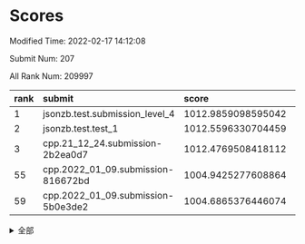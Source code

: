 # Scores

Modified Time: 2022-02-17 14:12:08

Submit Num: 207

All Rank Num: 209997

| rank |               submit               |       score        |       sigma        | pk_num |
| :--- | :--------------------------------- | :----------------- | :----------------- | :----- |
| 1    | jsonzb.test.submission_level_4     | 1012.9859098595042 | 0.8467432066946081 | 4057   |
| 2    | jsonzb.test.test_1                 | 1012.5596330704459 | 0.7921129897931929 | 4060   |
| 3    | cpp.21_12_24.submission-2b2ea0d7   | 1012.4769508418112 | 0.7837002062281408 | 4058   |
| 55   | cpp.2022_01_09.submission-816672bd | 1004.9425277608864 | 0.7010645216427599 | 4054   |
| 59   | cpp.2022_01_09.submission-5b0e3de2 | 1004.6865376446074 | 0.7204127681783998 | 4057   |


<details>
<summary>全部</summary>

| rank |                 submit                 |       score        |       sigma        | pk_num |
| :--- | :------------------------------------- | :----------------- | :----------------- | :----- |
| 1    | jsonzb.test.submission_level_4         | 1012.9859098595042 | 0.8467432066946081 | 4057   |
| 2    | jsonzb.test.test_1                     | 1012.5596330704459 | 0.7921129897931929 | 4060   |
| 3    | cpp.21_12_24.submission-2b2ea0d7       | 1012.4769508418112 | 0.7837002062281408 | 4058   |
| 4    | gobigger.level_3.submission_level_3_35 | 1012.397929658612  | 0.7846211898685159 | 4054   |
| 5    | gobigger.level_3.submission_level_3_36 | 1011.5946241374616 | 0.7783386179304946 | 4052   |
| 6    | gobigger.level_3.submission_level_3_4  | 1011.3894637726863 | 0.7565596739205065 | 4054   |
| 7    | gobigger.level_3.submission_level_3_0  | 1011.3795629113747 | 0.7529896965927545 | 4059   |
| 8    | gobigger.level_3.submission_level_3_31 | 1011.0587417227691 | 0.7752824409596024 | 4051   |
| 9    | gobigger.level_3.submission_level_3_48 | 1010.9811664152475 | 0.7745177374143463 | 4060   |
| 10   | gobigger.level_3.submission_level_3_27 | 1010.7885846879105 | 0.7669084000850515 | 4059   |
| 11   | gobigger.level_3.submission_level_3_41 | 1010.7483313614074 | 0.7618798234215016 | 4057   |
| 12   | gobigger.level_3.submission_level_3_44 | 1010.7363994098398 | 0.7638833609947073 | 4060   |
| 13   | gobigger.level_3.submission_level_3_14 | 1010.6628621866139 | 0.7600742240975776 | 4055   |
| 14   | gobigger.level_3.submission_level_3_49 | 1010.6486018683772 | 0.7772619099251387 | 4057   |
| 15   | gobigger.level_3.submission_level_3_15 | 1010.6444222010093 | 0.7678579693160291 | 4065   |
| 16   | gobigger.level_3.submission_level_3_18 | 1010.5856980602384 | 0.767044884150503  | 4060   |
| 17   | gobigger.level_3.submission_level_3_29 | 1010.4902637057402 | 0.7738823615041093 | 4062   |
| 18   | gobigger.level_3.submission_level_3_32 | 1010.4864994621632 | 0.7527084243443498 | 4059   |
| 19   | gobigger.level_3.submission_level_3_2  | 1010.3724588114483 | 0.7624238011227704 | 4060   |
| 20   | gobigger.level_3.submission_level_3_20 | 1010.198603281849  | 0.7433342079809602 | 4056   |
| 21   | gobigger.level_3.submission_level_3_17 | 1010.1441261764231 | 0.7821706583592647 | 4061   |
| 22   | gobigger.level_3.submission_level_3_43 | 1010.1428632112197 | 0.7466852698167453 | 4056   |
| 23   | gobigger.level_3.submission_level_3_45 | 1009.9881908408278 | 0.7729284027703971 | 4060   |
| 24   | gobigger.level_3.submission_level_3_33 | 1009.9669671613387 | 0.7601050408562084 | 4054   |
| 25   | gobigger.level_3.submission_level_3_19 | 1009.9149066926178 | 0.7417751431632005 | 4055   |
| 26   | gobigger.level_3.submission_level_3_46 | 1009.9069843802215 | 0.7749387770834322 | 4064   |
| 27   | gobigger.level_3.submission_level_3_47 | 1009.8613456833491 | 0.7511155013542935 | 4056   |
| 28   | gobigger.level_3.submission_level_3_34 | 1009.8210551950376 | 0.7468367980257485 | 4060   |
| 29   | gobigger.level_3.submission_level_3_8  | 1009.8145968806298 | 0.7332464415136452 | 4055   |
| 30   | gobigger.level_3.submission_level_3_6  | 1009.800149639193  | 0.7577577689581987 | 4065   |
| 31   | gobigger.level_3.submission_level_3_16 | 1009.790563344241  | 0.7622463261591407 | 4061   |
| 32   | gobigger.level_3.submission_level_3_38 | 1009.6474163830921 | 0.7457184387473381 | 4064   |
| 33   | gobigger.level_3.submission_level_3_23 | 1009.6153516012546 | 0.7612660352746088 | 4062   |
| 34   | gobigger.level_3.submission_level_3_7  | 1009.6146478072836 | 0.7420547684754578 | 4061   |
| 35   | gobigger.level_3.submission_level_3_30 | 1009.5794941429695 | 0.7567556059341137 | 4061   |
| 36   | gobigger.level_3.submission_level_3_42 | 1009.5548590293953 | 0.7564792349002855 | 4060   |
| 37   | gobigger.level_3.submission_level_3_28 | 1009.5177713966445 | 0.7355632263877419 | 4057   |
| 38   | gobigger.level_3.submission_level_3_39 | 1009.5018067551638 | 0.7720399719220199 | 4059   |
| 39   | gobigger.level_3.submission_level_3_13 | 1009.4398890258428 | 0.7565906896112835 | 4059   |
| 40   | gobigger.level_3.submission_level_3_5  | 1009.4395750226216 | 0.751108371381003  | 4054   |
| 41   | gobigger.level_3.submission_level_3_12 | 1009.2970970869385 | 0.7568359220968676 | 4059   |
| 42   | gobigger.level_3.submission_level_3_26 | 1009.2968380039889 | 0.7546180204403347 | 4063   |
| 43   | gobigger.level_3.submission_level_3_37 | 1009.2690867818992 | 0.7567092175848584 | 4057   |
| 44   | gobigger.level_3.submission_level_3_1  | 1009.2197272278394 | 0.7410753908980816 | 4053   |
| 45   | gobigger.level_3.submission_level_3_25 | 1009.1964705107486 | 0.7577086449505532 | 4054   |
| 46   | gobigger.level_3.submission_level_3_24 | 1009.1444226460565 | 0.7440944748620749 | 4054   |
| 47   | gobigger.level_3.submission_level_3_40 | 1008.8350169737163 | 0.7693966558668172 | 4058   |
| 48   | gobigger.level_3.submission_level_3_21 | 1008.8270743077863 | 0.7340356615195803 | 4059   |
| 49   | gobigger.level_3.submission_level_3_22 | 1008.8019085450621 | 0.7540631955829991 | 4057   |
| 50   | gobigger.level_3.submission_level_3_10 | 1008.7982094337764 | 0.7408090988060826 | 4057   |
| 51   | gobigger.level_3.submission_level_3_3  | 1008.7241440568397 | 0.7367563617114448 | 4058   |
| 52   | gobigger.level_3.submission_level_3_9  | 1008.4506950234032 | 0.7333961509049286 | 4061   |
| 53   | gobigger.level_3.submission_level_3_11 | 1008.2961578049153 | 0.7395962678995328 | 4056   |
| 54   | gobigger.level_1.submission_level_1_42 | 1005.1110296767253 | 0.7205722005242379 | 4061   |
| 55   | cpp.2022_01_09.submission-816672bd     | 1004.9425277608864 | 0.7010645216427599 | 4054   |
| 56   | gobigger.level_1.submission_level_1_14 | 1004.8386052595208 | 0.7218744669002322 | 4058   |
| 57   | gobigger.level_1.submission_level_1_32 | 1004.7494388590982 | 0.7294590758682404 | 4062   |
| 58   | gobigger.level_1.submission_level_1_26 | 1004.7378606635586 | 0.7337830133627977 | 4059   |
| 59   | cpp.2022_01_09.submission-5b0e3de2     | 1004.6865376446074 | 0.7204127681783998 | 4057   |
| 60   | gobigger.level_1.submission_level_1_23 | 1004.652465218659  | 0.7382673983039928 | 4057   |
| 61   | gobigger.level_1.submission_level_1_18 | 1004.4816624652263 | 0.7231808763650479 | 4055   |
| 62   | gobigger.level_1.submission_level_1_4  | 1004.3690068750893 | 0.7110979522060685 | 4060   |
| 63   | gobigger.level_1.submission_level_1_15 | 1004.2939514689223 | 0.7264392361224387 | 4061   |
| 64   | gobigger.level_1.submission_level_1_49 | 1004.2386837284473 | 0.7185679931117775 | 4059   |
| 65   | gobigger.level_1.submission_level_1_37 | 1004.2337280748987 | 0.7227455651625991 | 4055   |
| 66   | gobigger.level_1.submission_level_1_20 | 1004.207925478169  | 0.7274572308345895 | 4054   |
| 67   | gobigger.level_1.submission_level_1_9  | 1004.1038722237417 | 0.7143717601547084 | 4053   |
| 68   | gobigger.level_1.submission_level_1_12 | 1004.0517513120752 | 0.7321401885333599 | 4059   |
| 69   | gobigger.level_1.submission_level_1_31 | 1003.9992797973872 | 0.7129471739157234 | 4058   |
| 70   | gobigger.level_1.submission_level_1_28 | 1003.9670266668285 | 0.7149625495275219 | 4056   |
| 71   | gobigger.level_1.submission_level_1_33 | 1003.8935335285568 | 0.7127266198532468 | 4051   |
| 72   | gobigger.level_1.submission_level_1_35 | 1003.8487743108187 | 0.7124079013796235 | 4061   |
| 73   | gobigger.level_1.submission_level_1_43 | 1003.8355531589496 | 0.7209432968254647 | 4057   |
| 74   | gobigger.level_1.submission_level_1_44 | 1003.7727911427082 | 0.7218270306535935 | 4059   |
| 75   | gobigger.level_1.submission_level_1_11 | 1003.6703440876774 | 0.7263425563233507 | 4054   |
| 76   | gobigger.level_1.submission_level_1_46 | 1003.6154319914561 | 0.7184181370503614 | 4057   |
| 77   | gobigger.level_1.submission_level_1_40 | 1003.5425615902891 | 0.7043234072864114 | 4060   |
| 78   | gobigger.level_1.submission_level_1_39 | 1003.5289002530533 | 0.7201899613903046 | 4061   |
| 79   | gobigger.level_1.submission_level_1_6  | 1003.457473794921  | 0.7153264175003226 | 4059   |
| 80   | gobigger.level_1.submission_level_1_24 | 1003.4436730986039 | 0.7271153646218746 | 4057   |
| 81   | gobigger.level_1.submission_level_1_7  | 1003.432481090672  | 0.7185055794685803 | 4061   |
| 82   | gobigger.level_1.submission_level_1_36 | 1003.3118482712262 | 0.7130159023286459 | 4056   |
| 83   | gobigger.level_1.submission_level_1_2  | 1003.2887485627733 | 0.7083616930693466 | 4059   |
| 84   | gobigger.level_1.submission_level_1_30 | 1003.252697906008  | 0.7175690379890255 | 4060   |
| 85   | gobigger.level_1.submission_level_1_47 | 1003.2480334209808 | 0.7178748035927528 | 4052   |
| 86   | gobigger.level_1.submission_level_1_29 | 1003.1497102957618 | 0.7244681763915953 | 4059   |
| 87   | gobigger.level_1.submission_level_1_41 | 1003.1161996390056 | 0.7057567074713077 | 4058   |
| 88   | gobigger.level_1.submission_level_1_34 | 1003.1020483110127 | 0.7081009839191732 | 4055   |
| 89   | gobigger.level_1.submission_level_1_25 | 1003.0697314882    | 0.7099589245114666 | 4058   |
| 90   | gobigger.level_1.submission_level_1_5  | 1003.0557891599559 | 0.7195090605450164 | 4055   |
| 91   | gobigger.level_1.submission_level_1_48 | 1003.0310371601993 | 0.7182312739296794 | 4061   |
| 92   | gobigger.level_1.submission_level_1_22 | 1003.026690985448  | 0.7146490327761152 | 4057   |
| 93   | gobigger.level_1.submission_level_1_8  | 1003.0036883248986 | 0.7221457752454196 | 4063   |
| 94   | gobigger.level_1.submission_level_1_13 | 1002.996237574713  | 0.7119728809639522 | 4058   |
| 95   | gobigger.level_1.submission_level_1_38 | 1002.9133925766772 | 0.7153790391755162 | 4051   |
| 96   | gobigger.level_1.submission_level_1_45 | 1002.8567981161924 | 0.7252902191067069 | 4057   |
| 97   | gobigger.level_1.submission_level_1_1  | 1002.8467184212603 | 0.7116666705725944 | 4055   |
| 98   | gobigger.level_1.submission_level_1_3  | 1002.8118160430384 | 0.7089354716211468 | 4056   |
| 99   | gobigger.level_1.submission_level_1_17 | 1002.6986545153247 | 0.720269219325653  | 4064   |
| 100  | gobigger.level_1.submission_level_1_27 | 1002.6779161562697 | 0.7208818838720039 | 4059   |
| 101  | gobigger.level_1.submission_level_1_19 | 1002.5727878874557 | 0.70383570898926   | 4056   |
| 102  | gobigger.level_1.submission_level_1_16 | 1002.5679795307193 | 0.7119469270730832 | 4061   |
| 103  | gobigger.level_1.submission_level_1_21 | 1002.3956627103555 | 0.7205680574016787 | 4060   |
| 104  | gobigger.level_1.submission_level_1_0  | 1002.2800154925692 | 0.72346116296984   | 4056   |
| 105  | gobigger.level_1.submission_level_1_10 | 1002.2631338078799 | 0.7142434834891328 | 4055   |
| 106  | gobigger.random.submission_random_15   | 997.0427124279606  | 0.7147068686979496 | 4062   |
| 107  | gobigger.random.submission_random_45   | 996.717105755919   | 0.7097672105402636 | 4056   |
| 108  | gobigger.random.submission_random_10   | 996.702905238927   | 0.7019138728205087 | 4059   |
| 109  | gobigger.random.submission_random_37   | 996.6724552691619  | 0.7050063325140595 | 4062   |
| 110  | gobigger.random.submission_random_47   | 996.5798295253004  | 0.7057189373535986 | 4054   |
| 111  | gobigger.random.submission_random_48   | 996.5788901770585  | 0.712584077454857  | 4062   |
| 112  | gobigger.random.submission_random_28   | 996.5599781467103  | 0.6959024175978754 | 4063   |
| 113  | gobigger.random.submission_random_34   | 996.5257547271881  | 0.7200029938594728 | 4062   |
| 114  | gobigger.random.submission_random_25   | 996.4141548950795  | 0.7041813494010439 | 4052   |
| 115  | gobigger.random.submission_random_0    | 996.4076255796934  | 0.7083975611950591 | 4061   |
| 116  | gobigger.random.submission_random_35   | 996.3819106536237  | 0.7123428521957331 | 4056   |
| 117  | gobigger.random.submission_random_13   | 996.3316071852666  | 0.717228853039071  | 4059   |
| 118  | gobigger.random.submission_random_3    | 996.2852321148464  | 0.712137451001395  | 4057   |
| 119  | gobigger.random.submission_random_11   | 996.2432129366487  | 0.6990232474817474 | 4054   |
| 120  | gobigger.random.submission_random_44   | 996.2034612626802  | 0.7139804608338015 | 4060   |
| 121  | gobigger.random.submission_random_32   | 996.1761856588904  | 0.7148503046095648 | 4055   |
| 122  | gobigger.random.submission_random_16   | 996.1670549499219  | 0.6994467472370494 | 4057   |
| 123  | gobigger.random.submission_random_4    | 996.1574811784025  | 0.7140108557114745 | 4062   |
| 124  | gobigger.random.submission_random_31   | 996.1562204979416  | 0.7100390156587493 | 4061   |
| 125  | gobigger.random.submission_random_40   | 996.1541217090386  | 0.7165783030607662 | 4056   |
| 126  | gobigger.random.submission_random_29   | 996.0906613710484  | 0.7165271421343751 | 4055   |
| 127  | gobigger.random.submission_random_24   | 996.0728038671193  | 0.7189090401654168 | 4057   |
| 128  | gobigger.random.submission_random_42   | 996.0601092927265  | 0.7159514270630878 | 4062   |
| 129  | gobigger.random.submission_random_9    | 996.0562693067842  | 0.7075401117582136 | 4056   |
| 130  | gobigger.random.submission_random_46   | 995.9509548490336  | 0.7040531705443278 | 4063   |
| 131  | gobigger.random.submission_random_43   | 995.9080659727483  | 0.7021966662256085 | 4059   |
| 132  | gobigger.random.submission_random_41   | 995.8979700972919  | 0.7159238677427354 | 4054   |
| 133  | gobigger.random.submission_random_33   | 995.83170557071    | 0.7147984803335381 | 4060   |
| 134  | gobigger.random.submission_random_18   | 995.8277773714499  | 0.7225698388638857 | 4056   |
| 135  | gobigger.random.submission_random_2    | 995.8228070944704  | 0.7244270869880741 | 4062   |
| 136  | gobigger.random.submission_random_26   | 995.8194361575559  | 0.7045607647806279 | 4053   |
| 137  | gobigger.random.submission_random_7    | 995.7262395850058  | 0.7015601347307792 | 4057   |
| 138  | gobigger.random.submission_random_12   | 995.6908670045082  | 0.7180331986167825 | 4058   |
| 139  | gobigger.random.submission_random_49   | 995.6614914461115  | 0.7041109604359942 | 4057   |
| 140  | gobigger.random.submission_random_17   | 995.5492370461603  | 0.7185746583493533 | 4060   |
| 141  | gobigger.random.submission_random_19   | 995.5261150972073  | 0.7157101306232351 | 4061   |
| 142  | gobigger.random.submission_random_21   | 995.5206242038744  | 0.7082750372312309 | 4060   |
| 143  | gobigger.random.submission_random_27   | 995.5005548532166  | 0.7131519430383791 | 4059   |
| 144  | gobigger.random.submission_random_6    | 995.4791355783036  | 0.7191783512845414 | 4058   |
| 145  | gobigger.random.submission_random_30   | 995.4551332644239  | 0.7054669097450738 | 4055   |
| 146  | gobigger.random.submission_random_5    | 995.3922016773648  | 0.7203667307139351 | 4059   |
| 147  | gobigger.random.submission_random_38   | 995.3528213693942  | 0.7133511088342774 | 4054   |
| 148  | gobigger.random.submission_random_22   | 995.3212446673555  | 0.6947999812937845 | 4053   |
| 149  | gobigger.random.submission_random_1    | 995.1265030020074  | 0.7069099303142996 | 4059   |
| 150  | gobigger.random.submission_random_14   | 995.0365694330417  | 0.7212243322146598 | 4056   |
| 151  | gobigger.random.submission_random_23   | 994.8908625997259  | 0.7290021085358271 | 4056   |
| 152  | gobigger.random.submission_random_20   | 994.8288089668143  | 0.7136555180353037 | 4056   |
| 153  | gobigger.random.submission_random_39   | 994.8264690636531  | 0.7129428131300554 | 4063   |
| 154  | gobigger.random.submission_random_8    | 994.8025759354673  | 0.7098689567745723 | 4057   |
| 155  | gobigger.random.submission_random_36   | 994.4750460951195  | 0.7201794995687495 | 4061   |
| 156  | gobigger.level_2.submission_level_2_38 | 994.2297056355371  | 0.7437990983721164 | 4062   |
| 157  | gobigger.level_2.submission_level_2_15 | 993.1412422212452  | 0.7321995931974711 | 4059   |
| 158  | gobigger.level_2.submission_level_2_21 | 993.1169006879261  | 0.732499359399705  | 4059   |
| 159  | gobigger.level_2.submission_level_2_17 | 992.9654491873323  | 0.739696653506777  | 4053   |
| 160  | gobigger.level_2.submission_level_2_30 | 992.9388606967653  | 0.758516672855152  | 4058   |
| 161  | gobigger.level_2.submission_level_2_10 | 992.9273885983941  | 0.7407310465138277 | 4057   |
| 162  | gobigger.level_2.submission_level_2_47 | 992.8498860149523  | 0.7257595589013579 | 4060   |
| 163  | gobigger.level_2.submission_level_2_8  | 992.798628007696   | 0.7512695228091363 | 4054   |
| 164  | gobigger.level_2.submission_level_2_18 | 992.6809475323784  | 0.7359193103140963 | 4056   |
| 165  | gobigger.level_2.submission_level_2_27 | 992.6696745497718  | 0.7372457851268811 | 4049   |
| 166  | gobigger.level_2.submission_level_2_4  | 992.6602632788275  | 0.7251592606585215 | 4061   |
| 167  | gobigger.level_2.submission_level_2_11 | 992.6356849389745  | 0.7490918071456546 | 4058   |
| 168  | gobigger.level_2.submission_level_2_16 | 992.5544817468051  | 0.7430872720174102 | 4059   |
| 169  | gobigger.level_2.submission_level_2_7  | 992.541260355618   | 0.7460720976129096 | 4056   |
| 170  | gobigger.level_2.submission_level_2_12 | 992.5101861307153  | 0.7389031004450318 | 4059   |
| 171  | gobigger.level_2.submission_level_2_32 | 992.4903616432114  | 0.7376111967739287 | 4058   |
| 172  | gobigger.level_2.submission_level_2_19 | 992.4691391336464  | 0.7427641891304547 | 4061   |
| 173  | gobigger.level_2.submission_level_2_20 | 992.4451047738996  | 0.7568453240596178 | 4056   |
| 174  | gobigger.level_2.submission_level_2_22 | 992.4338796046695  | 0.7399221998156686 | 4051   |
| 175  | gobigger.level_2.submission_level_2_40 | 992.4237350934071  | 0.743236018918657  | 4061   |
| 176  | gobigger.level_2.submission_level_2_37 | 992.4198831445709  | 0.7502337124895788 | 4056   |
| 177  | gobigger.level_2.submission_level_2_23 | 992.2824813431116  | 0.7419065728552715 | 4058   |
| 178  | gobigger.level_2.submission_level_2_14 | 992.2587225911542  | 0.7370722610043741 | 4062   |
| 179  | gobigger.level_2.submission_level_2_6  | 992.2069185299191  | 0.735410855798071  | 4054   |
| 180  | gobigger.level_2.submission_level_2_44 | 992.1822845668576  | 0.752631385581865  | 4058   |
| 181  | gobigger.level_2.submission_level_2_5  | 992.1331386162593  | 0.7451127665459893 | 4063   |
| 182  | gobigger.level_2.submission_level_2_26 | 992.1099726519699  | 0.7481651935566582 | 4058   |
| 183  | gobigger.level_2.submission_level_2_35 | 992.09304914402    | 0.7692997812336511 | 4059   |
| 184  | gobigger.level_2.submission_level_2_31 | 991.9968381860598  | 0.7488799237358369 | 4062   |
| 185  | gobigger.level_2.submission_level_2_39 | 991.9810057240531  | 0.7450849424539582 | 4057   |
| 186  | gobigger.level_2.submission_level_2_29 | 991.9390175902751  | 0.7592161481737888 | 4061   |
| 187  | gobigger.level_2.submission_level_2_13 | 991.8915788186565  | 0.7428867300854177 | 4059   |
| 188  | gobigger.level_2.submission_level_2_34 | 991.6250175439341  | 0.743518459734086  | 4054   |
| 189  | gobigger.level_2.submission_level_2_9  | 991.6243242407531  | 0.764594875390091  | 4056   |
| 190  | gobigger.level_2.submission_level_2_45 | 991.6040570207205  | 0.761869148541664  | 4052   |
| 191  | gobigger.level_2.submission_level_2_41 | 991.5201061847491  | 0.7698534346949188 | 4057   |
| 192  | gobigger.level_2.submission_level_2_33 | 991.4408710846401  | 0.7547386045939118 | 4057   |
| 193  | gobigger.level_2.submission_level_2_36 | 991.4284421797007  | 0.7566584395022902 | 4061   |
| 194  | gobigger.level_2.submission_level_2_43 | 991.399834524146   | 0.7571893184063516 | 4058   |
| 195  | gobigger.level_2.submission_level_2_1  | 991.1699429665384  | 0.75832506711664   | 4053   |
| 196  | gobigger.level_2.submission_level_2_24 | 991.1172417140662  | 0.7423457324234667 | 4062   |
| 197  | gobigger.level_2.submission_level_2_42 | 991.1112719857607  | 0.7515294171083438 | 4061   |
| 198  | gobigger.level_2.submission_level_2_28 | 991.088448924233   | 0.7529298554404926 | 4056   |
| 199  | gobigger.level_2.submission_level_2_49 | 990.9877514867954  | 0.7630159431237944 | 4057   |
| 200  | gobigger.level_2.submission_level_2_0  | 990.8467595822855  | 0.7409241035688371 | 4059   |
| 201  | gobigger.level_2.submission_level_2_25 | 990.7438730827632  | 0.754878989261809  | 4061   |
| 202  | gobigger.level_2.submission_level_2_48 | 990.3690559974059  | 0.755369070748165  | 4058   |
| 203  | gobigger.level_2.submission_level_2_2  | 990.119078964657   | 0.7537418897558914 | 4052   |
| 204  | gobigger.level_2.submission_level_2_3  | 989.4825095616586  | 0.7902217089381344 | 4052   |
| 205  | gobigger.level_2.submission_level_2_46 | 989.0024199074396  | 0.7815962231031938 | 4063   |
| 206  | gobigger.none.submission_none_1        | 978.7410715290476  | 1.2309359869965046 | 4063   |
| 207  | gobigger.none.submission_none_0        | 975.058285175264   | 1.52358841447645   | 4058   |

</details>